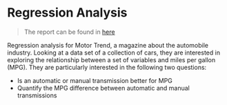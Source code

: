 # Regression Analysis

> The report can be found in [here](https://myfriendtae.github.io/regression-analysis/)

Regression analysis for Motor Trend, a magazine about the automobile industry. Looking at a data set of a collection of cars, they are interested in exploring the relationship between a set of variables and miles per gallon (MPG). They are particularly interested in the following two questions:

* Is an automatic or manual transmission better for MPG 
* Quantify the MPG difference between automatic and manual transmissions 

